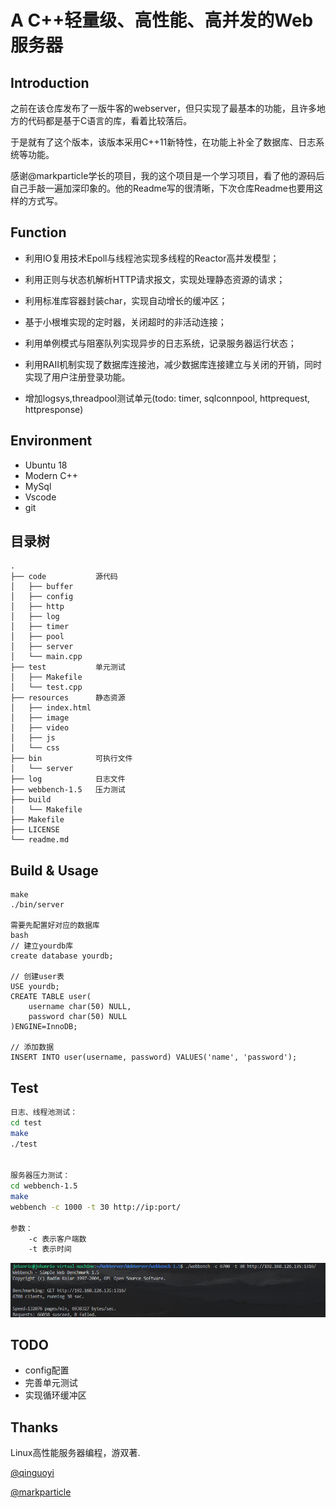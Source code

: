 # A C++轻量级、高性能、高并发的Web服务器
## Introduction
之前在该仓库发布了一版牛客的webserver，但只实现了最基本的功能，且许多地方的代码都是基于C语言的库，看着比较落后。

于是就有了这个版本，该版本采用C++11新特性，在功能上补全了数据库、日志系统等功能。

感谢@markparticle学长的项目，我的这个项目是一个学习项目，看了他的源码后自己手敲一遍加深印象的。他的Readme写的很清晰，下次仓库Readme也要用这样的方式写。

## Function
* 利用IO复用技术Epoll与线程池实现多线程的Reactor高并发模型；
* 利用正则与状态机解析HTTP请求报文，实现处理静态资源的请求；
* 利用标准库容器封装char，实现自动增长的缓冲区；
* 基于小根堆实现的定时器，关闭超时的非活动连接；
* 利用单例模式与阻塞队列实现异步的日志系统，记录服务器运行状态；
* 利用RAII机制实现了数据库连接池，减少数据库连接建立与关闭的开销，同时实现了用户注册登录功能。

* 增加logsys,threadpool测试单元(todo: timer, sqlconnpool, httprequest, httpresponse) 

## Environment
* Ubuntu 18
* Modern C++
* MySql
* Vscode
* git

## 目录树
```
.
├── code           源代码
│   ├── buffer
│   ├── config
│   ├── http
│   ├── log
│   ├── timer
│   ├── pool
│   ├── server
│   └── main.cpp
├── test           单元测试
│   ├── Makefile
│   └── test.cpp
├── resources      静态资源
│   ├── index.html
│   ├── image
│   ├── video
│   ├── js
│   └── css
├── bin            可执行文件
│   └── server
├── log            日志文件
├── webbench-1.5   压力测试
├── build          
│   └── Makefile
├── Makefile
├── LICENSE
└── readme.md
```
## Build & Usage
```
make
./bin/server

需要先配置好对应的数据库
bash
// 建立yourdb库
create database yourdb;

// 创建user表
USE yourdb;
CREATE TABLE user(
    username char(50) NULL,
    password char(50) NULL
)ENGINE=InnoDB;

// 添加数据
INSERT INTO user(username, password) VALUES('name', 'password');
```

## Test
```bash
日志、线程池测试：
cd test
make
./test


服务器压力测试：
cd webbench-1.5
make
webbench -c 1000 -t 30 http://ip:port/

参数：
	-c 表示客户端数
	-t 表示时间
```

![](./imgs/pressure.png)
## TODO
* config配置
* 完善单元测试
* 实现循环缓冲区

## Thanks
Linux高性能服务器编程，游双著.

[@qinguoyi](https://github.com/qinguoyi/TinyWebServer)

[@markparticle](https://github.com/markparticle/WebServer)
